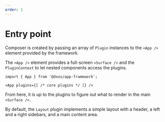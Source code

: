 ```yaml
---
order: 2
---
```

# Entry point

Composer is created by passing an array of `Plugin` instances to the `<App />` element provided by the framework.

The `<App />` element provides a full-screen `<Surface />` and the `PluginContext` to let nested components access the plugins.

```tsx
import { App } from '@dxos/app-framework';

<App plugins={[ /* core plugins */ ]} />
```

From here, it is up to the plugins to figure out what to render in the main `<Surface />`. 

By default, the `Layout` plugin implements a simple layout with a header, a left and a right sidebars, and a main content area. 